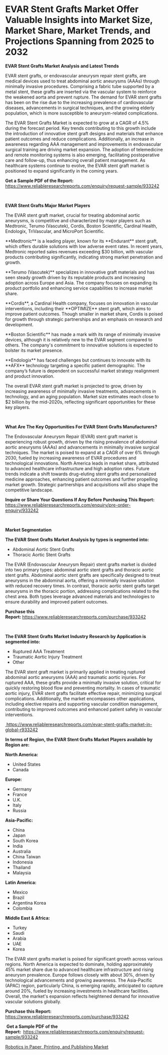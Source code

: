 <p><h1>EVAR Stent Grafts Market Offer Valuable Insights into Market Size, Market Share, Market Trends, and Projections Spanning from 2025 to 2032</h1></p><p><strong>EVAR Stent Grafts Market Analysis and Latest Trends</strong></p>
<p><p>EVAR stent grafts, or endovascular aneurysm repair stent grafts, are medical devices used to treat abdominal aortic aneurysms (AAAs) through minimally invasive procedures. Comprising a fabric tube supported by a metal stent, these grafts are inserted via the vascular system to reinforce the weakened aorta and prevent rupture. The demand for EVAR stent grafts has been on the rise due to the increasing prevalence of cardiovascular diseases, advancements in surgical techniques, and the growing elderly population, which is more susceptible to aneurysm-related complications.</p><p>The EVAR Stent Grafts Market is expected to grow at a CAGR of 4.5% during the forecast period. Key trends contributing to this growth include the introduction of innovative stent graft designs and materials that enhance patient outcomes and reduce complications. Additionally, an increase in awareness regarding AAA management and improvements in endovascular surgical training are driving market expansion. The adoption of telemedicine and remote monitoring systems is also emerging, facilitating postoperative care and follow-up, thus enhancing overall patient management. As healthcare systems continue to evolve, the EVAR stent graft market is positioned to expand significantly in the coming years.</p></p>
<p><strong>Get a Sample PDF of the Report:&nbsp;</strong> <a href="https://www.reliableresearchreports.com/enquiry/request-sample/933242?utm_campaign=3292&utm_medium=2&utm_source=Github&utm_content=ia&utm_term=21032025&utm_id=evar-stent-grafts">https://www.reliableresearchreports.com/enquiry/request-sample/933242</a></p>
<p>&nbsp;</p>
<p><strong>EVAR Stent Grafts Major Market Players</strong></p>
<p><p>The EVAR stent graft market, crucial for treating abdominal aortic aneurysms, is competitive and characterized by major players such as Medtronic, Terumo (Vascutek), Cordis, Boston Scientific, Cardinal Health, Endologix, TriVascular, and MicroPort Scientific.</p><p>**Medtronic** is a leading player, known for its **Endurant** stent graft, which offers durable solutions with low adverse event rates. In recent years, Medtronic reported sales revenues exceeding $30 billion, with vascular products contributing significantly, indicating strong market penetration and growth.</p><p>**Terumo (Vascutek)** specializes in innovative graft materials and has seen steady growth driven by its reputable products and increasing adoption across Europe and Asia. The company focuses on expanding its product portfolio and enhancing service capabilities to increase market share.</p><p>**Cordis**, a Cardinal Health company, focuses on innovation in vascular interventions, including their **OPTIMIZE** stent graft, which aims to improve patient outcomes. Though smaller in market share, Cordis is poised for growth through strategic partnerships and an emphasis on research and development.</p><p>**Boston Scientific** has made a mark with its range of minimally invasive devices, although it is relatively new to the EVAR segment compared to others. The company's commitment to innovative solutions is expected to bolster its market presence.</p><p>**Endologix** has faced challenges but continues to innovate with its **AFX** technology targeting a specific patient demographic. The company’s future is dependent on successful market strategy realignment and product innovation.</p><p>The overall EVAR stent graft market is projected to grow, driven by increasing awareness of minimally invasive treatments, advancements in technology, and an aging population. Market size estimates reach close to $2 billion by the mid-2020s, reflecting significant opportunities for these key players.</p></p>
<p>&nbsp;</p>
<p><strong>What Are The Key Opportunities For EVAR Stent Grafts Manufacturers?</strong></p>
<p><p>The Endovascular Aneurysm Repair (EVAR) stent graft market is experiencing robust growth, driven by the rising prevalence of abdominal aortic aneurysms (AAAs) and advancements in minimally invasive surgical techniques. The market is poised to expand at a CAGR of over 6% through 2030, fueled by increasing awareness of EVAR procedures and technological innovations. North America leads in market share, attributed to advanced healthcare infrastructure and high adoption rates. Future trends indicate a shift towards drug-eluting stent grafts and personalized medicine approaches, enhancing patient outcomes and further propelling market growth. Strategic partnerships and acquisitions will also shape the competitive landscape.</p></p>
<p><strong>Inquire or Share Your Questions If Any Before Purchasing This Report:</strong> <a href="https://www.reliableresearchreports.com/enquiry/pre-order-enquiry/933242?utm_campaign=3292&utm_medium=2&utm_source=Github&utm_content=ia&utm_term=21032025&utm_id=evar-stent-grafts">https://www.reliableresearchreports.com/enquiry/pre-order-enquiry/933242</a></p>
<p>&nbsp;</p>
<p><strong>Market Segmentation</strong></p>
<p><strong>The EVAR Stent Grafts Market Analysis by types is segmented into:</strong></p>
<p><ul><li>Abdominal Aortic Stent Grafts</li><li>Thoracic Aortic Stent Grafts</li></ul></p>
<p><p>The EVAR (Endovascular Aneurysm Repair) stent grafts market is divided into two primary types: abdominal aortic stent grafts and thoracic aortic stent grafts. Abdominal aortic stent grafts are specifically designed to treat aneurysms in the abdominal aorta, offering a minimally invasive solution with reduced recovery times. In contrast, thoracic aortic stent grafts target aneurysms in the thoracic portion, addressing complications related to the chest area. Both types leverage advanced materials and technologies to ensure durability and improved patient outcomes.</p></p>
<p><strong>Purchase this Report:&nbsp;</strong><a href="https://www.reliableresearchreports.com/purchase/933242?utm_campaign=3292&utm_medium=2&utm_source=Github&utm_content=ia&utm_term=21032025&utm_id=evar-stent-grafts">https://www.reliableresearchreports.com/purchase/933242</a></p>
<p>&nbsp;</p>
<p><strong>The EVAR Stent Grafts Market Industry Research by Application is segmented into:</strong></p>
<p><ul><li>Ruptured AAA Treatment</li><li>Traumatic Aortic Injury Treatment</li><li>Other</li></ul></p>
<p><p>The EVAR stent graft market is primarily applied in treating ruptured abdominal aortic aneurysms (AAA) and traumatic aortic injuries. For ruptured AAA, these grafts provide a minimally invasive solution, critical for quickly restoring blood flow and preventing mortality. In cases of traumatic aortic injury, EVAR stent grafts facilitate effective repair, minimizing surgical complications. Additionally, the market encompasses other applications, including elective repairs and supporting vascular condition management, contributing to improved outcomes and enhanced patient safety in vascular interventions.</p></p>
<p><a href="https://www.reliableresearchreports.com/evar-stent-grafts-market-in-global-r933242?utm_campaign=3292&utm_medium=2&utm_source=Github&utm_content=ia&utm_term=21032025&utm_id=evar-stent-grafts">&nbsp;https://www.reliableresearchreports.com/evar-stent-grafts-market-in-global-r933242</a></p>
<p><strong>In terms of Region, the EVAR Stent Grafts Market Players available by Region are:</strong></p>
<p>
    <p> <strong> North America: </strong>
        <ul>
            <li>United States</li>
            <li>Canada</li>
        </ul>
        </p> 
    <p> <strong> Europe: </strong>
        <ul>
            <li>Germany</li>
            <li>France</li>
            <li>U.K.</li>
            <li>Italy</li>
            <li>Russia</li>
        </ul>
        </p> 
    <p> <strong> Asia-Pacific: </strong>
        <ul>
            <li>China</li>
            <li>Japan</li>
            <li>South Korea</li>
            <li>India</li>
            <li>Australia</li>
            <li>China Taiwan</li>
            <li>Indonesia</li>
            <li>Thailand</li>
            <li>Malaysia</li>
        </ul>
        </p> 
    <p> <strong> Latin America: </strong>
        <ul>
            <li>Mexico</li>
            <li>Brazil</li>
            <li>Argentina Korea</li>
            <li>Colombia</li>
        </ul>
        </p> 
    <p> <strong> Middle East & Africa: </strong>
        <ul>
            <li>Turkey</li>
            <li>Saudi</li>
            <li>Arabia</li>
            <li>UAE</li>
            <li>Korea</li>
        </ul>
    </p>
    </p>
<p><p>The EVAR stent grafts market is poised for significant growth across various regions. North America is expected to dominate, holding approximately 45% market share due to advanced healthcare infrastructure and rising aneurysm prevalence. Europe follows closely with about 30%, driven by technological advancements and growing awareness. The Asia-Pacific (APAC) region, particularly China, is emerging rapidly, anticipated to capture around 20%, fueled by increasing investments in healthcare facilities. Overall, the market's expansion reflects heightened demand for innovative vascular solutions globally.</p></p>
<p><strong>Purchase this Report: </strong><a href="https://www.reliableresearchreports.com/purchase/933242?utm_campaign=3292&utm_medium=2&utm_source=Github&utm_content=ia&utm_term=21032025&utm_id=evar-stent-grafts">https://www.reliableresearchreports.com/purchase/933242</a></p>
<p>&nbsp;<strong>Get a Sample PDF of the Report:&nbsp;&nbsp;</strong><a href="https://www.reliableresearchreports.com/enquiry/request-sample/933242?utm_campaign=3292&utm_medium=2&utm_source=Github&utm_content=ia&utm_term=21032025&utm_id=evar-stent-grafts">https://www.reliableresearchreports.com/enquiry/request-sample/933242</a></p>
<p><strong></strong></p>
<p><p><a href="https://github.com/kbollin866/Market-Research-Report-List-1/blob/main/robotics-in-paper-printing-and-publishing-market.md?utm_campaign=3292&utm_medium=2&utm_source=Github&utm_content=ia&utm_term=21032025&utm_id=evar-stent-grafts">Robotics in Paper, Printing, and Publishing Market</a></p></p>